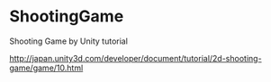 ShootingGame
============

Shooting Game by Unity tutorial

http://japan.unity3d.com/developer/document/tutorial/2d-shooting-game/game/10.html
